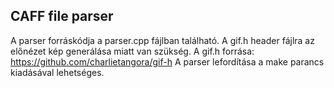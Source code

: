 ## CAFF file parser
A parser forráskódja a parser.cpp fájlban található. A gif.h header fájlra az előnézet kép generálása miatt van szükség. A gif.h forrása: https://github.com/charlietangora/gif-h
A parser lefordítása a make parancs kiadásával lehetséges.
